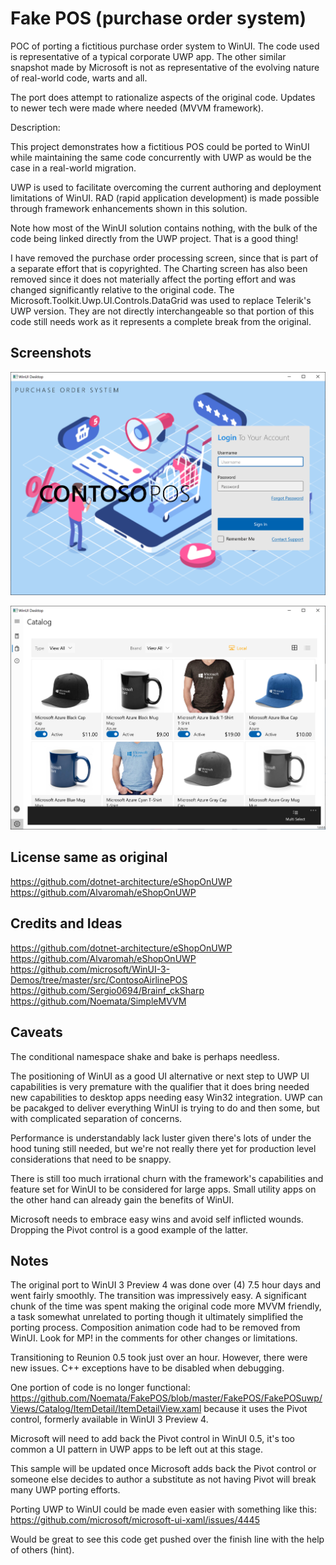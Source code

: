 # Fake POS (purchase order system)

POC of porting a fictitious purchase order system to WinUI.  The code used is representative of a typical corporate UWP app.  The other similar snapshot made by Microsoft is not as representative of the evolving nature of real-world code, warts and all.

The port does attempt to rationalize aspects of the original code.  Updates to newer tech were made where needed (MVVM framework).

Description: 

This project demonstrates how a fictitious POS could be ported to WinUI while maintaining the same code concurrently with UWP as would be the case in a real-world migration.

UWP is used to facilitate overcoming the current authoring and deployment limitations of WinUI.  RAD (rapid application development) is made possible through framework enhancements shown in this solution.

Note how most of the WinUI solution contains nothing, with the bulk of the code being linked directly from the UWP project.  That is a good thing!

I have removed the purchase order processing screen, since that is part of a separate effort that is copyrighted.
The Charting screen has also been removed since it does not materially affect the porting effort and was changed significantly relative to the original code.
The Microsoft.Toolkit.Uwp.UI.Controls.DataGrid was used to replace Telerik's UWP version.  They are not directly interchangeable so that portion of this code still needs work as it represents a complete break from the original.

## Screenshots
![Screenshot](https://github.com/Noemata/FakePOS/blob/master/LoginView.png)

![Screenshot](https://github.com/Noemata/FakePOS/blob/master/Catalog.png)

## License same as original

https://github.com/dotnet-architecture/eShopOnUWP
https://github.com/Alvaromah/eShopOnUWP

## Credits and Ideas

https://github.com/dotnet-architecture/eShopOnUWP
https://github.com/Alvaromah/eShopOnUWP
https://github.com/microsoft/WinUI-3-Demos/tree/master/src/ContosoAirlinePOS
https://github.com/Sergio0694/Brainf_ckSharp
https://github.com/Noemata/SimpleMVVM

## Caveats

The conditional namespace shake and bake is perhaps needless.

The positioning of WinUI as a good UI alternative or next step to UWP UI capabilities is very premature with the qualifier that it does bring needed new capabilities to desktop apps needing easy Win32 integration.  UWP can be pacakged to deliver everything WinUI is trying to do and then some, but with complicated separation of concerns.

Performance is understandably lack luster given there's lots of under the hood tuning still needed, but we're not really there yet for production level considerations that need to be snappy.

There is still too much irrational churn with the framework's capabilities and feature set for WinUI to be considered for large apps.  Small utility apps on the other hand can already gain the benefits of WinUI.

Microsoft needs to embrace easy wins and avoid self inflicted wounds.  Dropping the Pivot control is a good example of the latter.

## Notes

The original port to WinUI 3 Preview 4 was done over (4) 7.5 hour days and went fairly smoothly.  The transition was impressively easy. A significant chunk of the time was spent making the original code more MVVM friendly, a task somewhat unrelated to porting though it ultimately simplified the porting process. Composition animation code had to be removed from WinUI.  Look for MP! in the comments for other changes or limitations.

Transitioning to Reunion 0.5 took just over an hour.  However, there were new issues.  C++ exceptions have to be disabled when debugging.

One portion of code is no longer functional: https://github.com/Noemata/FakePOS/blob/master/FakePOS/FakePOSuwp/Views/Catalog/ItemDetail/ItemDetailView.xaml
because it uses the Pivot control, formerly available in WinUI 3 Preview 4.

Microsoft will need to add back the Pivot control in WinUI 0.5, it's too common a UI pattern in UWP apps to be left out at this stage.

This sample will be updated once Microsoft adds back the Pivot control or someone else decides to author a substitute as not having Pivot will break many UWP porting efforts.

Porting UWP to WinUI could be made even easier with something like this: https://github.com/microsoft/microsoft-ui-xaml/issues/4445

Would be great to see this code get pushed over the finish line with the help of others (hint).
